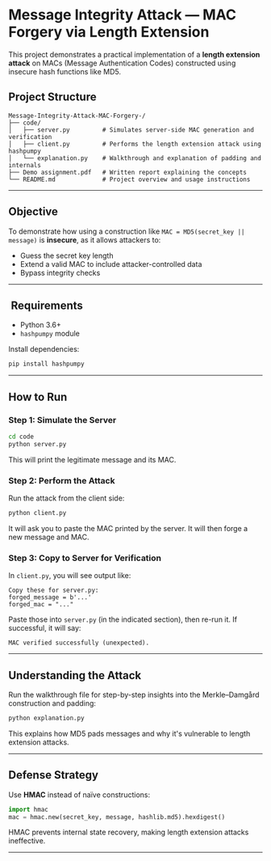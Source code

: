 # Message Integrity Attack — MAC Forgery via Length Extension

This project demonstrates a practical implementation of a **length extension attack** on MACs (Message Authentication Codes) constructed using insecure hash functions like MD5.

## Project Structure

```
Message-Integrity-Attack-MAC-Forgery-/
├── code/
│   ├── server.py         # Simulates server-side MAC generation and verification
│   ├── client.py         # Performs the length extension attack using hashpumpy
│   └── explanation.py    # Walkthrough and explanation of padding and internals
├── Demo assignment.pdf   # Written report explaining the concepts
└── README.md             # Project overview and usage instructions
```

---

## Objective

To demonstrate how using a construction like `MAC = MD5(secret_key || message)` is **insecure**, as it allows attackers to:

* Guess the secret key length
* Extend a valid MAC to include attacker-controlled data
* Bypass integrity checks

---

##  Requirements

* Python 3.6+
* `hashpumpy` module

Install dependencies:

```bash
pip install hashpumpy
```

---

## How to Run

### Step 1: Simulate the Server

```bash
cd code
python server.py
```

This will print the legitimate message and its MAC.

### Step 2: Perform the Attack

Run the attack from the client side:

```bash
python client.py
```

It will ask you to paste the MAC printed by the server. It will then forge a new message and MAC.

### Step 3: Copy to Server for Verification

In `client.py`, you will see output like:

```text
Copy these for server.py:
forged_message = b'...'
forged_mac = "..."
```

Paste those into `server.py` (in the indicated section), then re-run it. If successful, it will say:

```
MAC verified successfully (unexpected).
```

---

## Understanding the Attack

Run the walkthrough file for step-by-step insights into the Merkle–Damgård construction and padding:

```bash
python explanation.py
```

This explains how MD5 pads messages and why it's vulnerable to length extension attacks.

---

## Defense Strategy

Use **HMAC** instead of naïve constructions:

```python
import hmac
mac = hmac.new(secret_key, message, hashlib.md5).hexdigest()
```

HMAC prevents internal state recovery, making length extension attacks ineffective.

---

##
